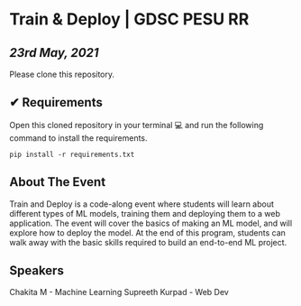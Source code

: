 # Train & Deploy | GDSC PESU RR
## _23rd May, 2021_

Please clone this repository.

## ✔ Requirements

Open this cloned repository in your terminal 💻 and run the following command to install the requirements.

```
pip install -r requirements.txt
```

## About The Event

Train and Deploy is a code-along event where students will learn about different types of ML models, training them and deploying them to a web application. The event will cover the basics of making an ML model, and will explore how to deploy the model. At the end of this program, students can walk away with the basic skills required to build an end-to-end ML project.

## Speakers

Chakita M  - Machine Learning
Supreeth Kurpad - Web Dev
